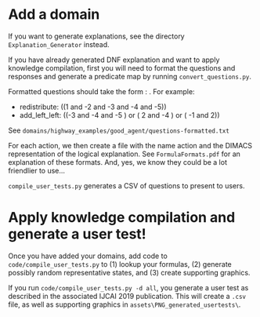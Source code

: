 
# Add a domain
If you want to generate explanations, see the directory `Explanation_Generator` instead.

If you have already generated DNF explanation and want to apply knowledge compilation, first you will need to format the questions and responses and generate a predicate map by running `convert_questions.py`.

Formatted questions should take the form <action>: <DNF representation>. For example:
* redistribute: ((1 and -2 and -3 and -4 and -5))
* add_left_left: ((-3 and -4 and -5 ) or ( 2 and -4 ) or ( -1 and 2))

See `domains/highway_examples/good_agent/questions-formatted.txt`

For each action, we then create a file with the name action and the DIMACS representation of the logical explanation. See `FormulaFormats.pdf` for an explanation of these formats. And, yes, we know they could be a lot friendlier to use...

`compile_user_tests.py` generates a CSV of questions to present to users.

# Apply knowledge compilation and generate a user test!

Once you have added your domains, add code to `code/compile_user_tests.py` to (1) lookup your formulas, (2) generate possibly random representative states, and (3) create supporting graphics.

If you run `code/compile_user_tests.py -d all`, you generate a user test as described in the associated IJCAI 2019 publication. This will create a `.csv` file, as well as supporting graphics in `assets\PNG_generated_usertests\`.

